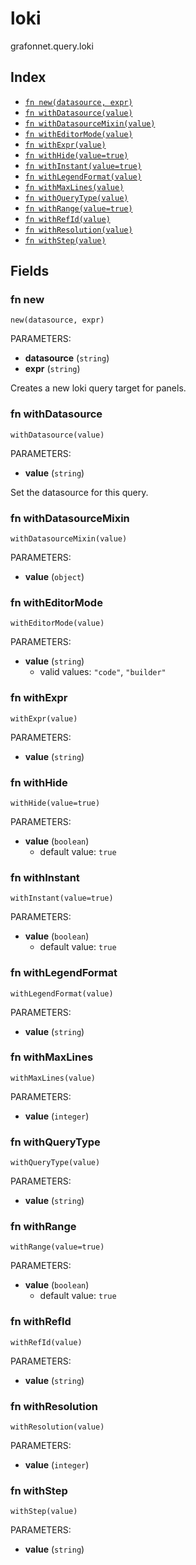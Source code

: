 # loki

grafonnet.query.loki

## Index

* [`fn new(datasource, expr)`](#fn-new)
* [`fn withDatasource(value)`](#fn-withdatasource)
* [`fn withDatasourceMixin(value)`](#fn-withdatasourcemixin)
* [`fn withEditorMode(value)`](#fn-witheditormode)
* [`fn withExpr(value)`](#fn-withexpr)
* [`fn withHide(value=true)`](#fn-withhide)
* [`fn withInstant(value=true)`](#fn-withinstant)
* [`fn withLegendFormat(value)`](#fn-withlegendformat)
* [`fn withMaxLines(value)`](#fn-withmaxlines)
* [`fn withQueryType(value)`](#fn-withquerytype)
* [`fn withRange(value=true)`](#fn-withrange)
* [`fn withRefId(value)`](#fn-withrefid)
* [`fn withResolution(value)`](#fn-withresolution)
* [`fn withStep(value)`](#fn-withstep)

## Fields

### fn new

```jsonnet
new(datasource, expr)
```

PARAMETERS:

* **datasource** (`string`)
* **expr** (`string`)

Creates a new loki query target for panels.
### fn withDatasource

```jsonnet
withDatasource(value)
```

PARAMETERS:

* **value** (`string`)

Set the datasource for this query.
### fn withDatasourceMixin

```jsonnet
withDatasourceMixin(value)
```

PARAMETERS:

* **value** (`object`)


### fn withEditorMode

```jsonnet
withEditorMode(value)
```

PARAMETERS:

* **value** (`string`)
   - valid values: `"code"`, `"builder"`


### fn withExpr

```jsonnet
withExpr(value)
```

PARAMETERS:

* **value** (`string`)


### fn withHide

```jsonnet
withHide(value=true)
```

PARAMETERS:

* **value** (`boolean`)
   - default value: `true`


### fn withInstant

```jsonnet
withInstant(value=true)
```

PARAMETERS:

* **value** (`boolean`)
   - default value: `true`


### fn withLegendFormat

```jsonnet
withLegendFormat(value)
```

PARAMETERS:

* **value** (`string`)


### fn withMaxLines

```jsonnet
withMaxLines(value)
```

PARAMETERS:

* **value** (`integer`)


### fn withQueryType

```jsonnet
withQueryType(value)
```

PARAMETERS:

* **value** (`string`)


### fn withRange

```jsonnet
withRange(value=true)
```

PARAMETERS:

* **value** (`boolean`)
   - default value: `true`


### fn withRefId

```jsonnet
withRefId(value)
```

PARAMETERS:

* **value** (`string`)


### fn withResolution

```jsonnet
withResolution(value)
```

PARAMETERS:

* **value** (`integer`)


### fn withStep

```jsonnet
withStep(value)
```

PARAMETERS:

* **value** (`string`)

